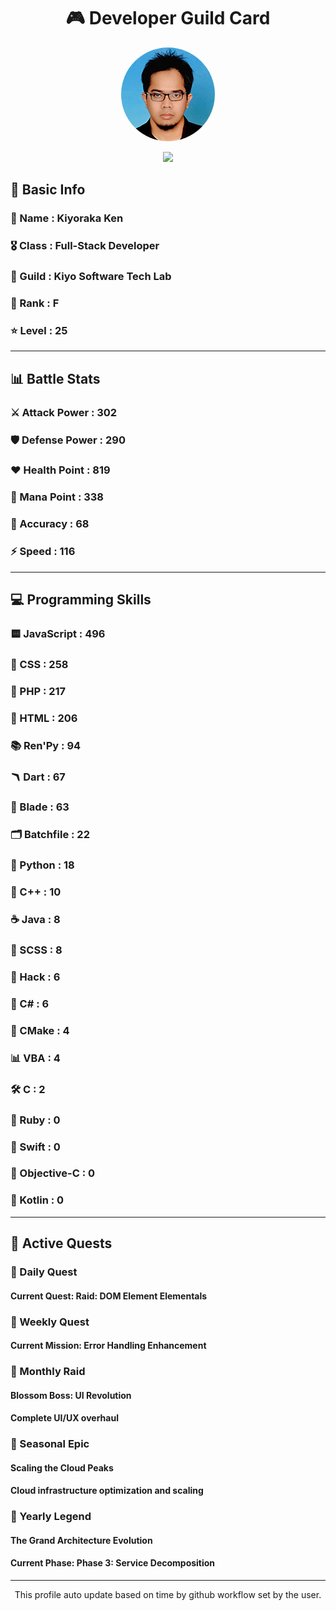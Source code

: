 <div align="center">

# 🎮 Developer Guild Card

<!-- Replace with your profile image -->
<img src="./assets/profile.png" width="150" height="150" style="border-radius: 50%"/>

![](https://komarev.com/ghpvc/?username=Kiyoraka&style=flat)
</div>

##  📌 Basic Info
### 👤 Name : Kiyoraka Ken
### 🎖️ Class : Full-Stack Developer
### 🎪 Guild : Kiyo Software Tech Lab 
### 🔰 Rank : F 
### ⭐ Level : 25

---
## 📊 Battle Stats

### ⚔️ Attack Power  : 302 
### 🛡️ Defense Power : 290 
### ❤️ Health Point  : 819 
### 🔮 Mana Point    : 338 
### 🎯 Accuracy      : 68 
### ⚡ Speed         : 116

---
## 💻 Programming Skills

### 🟨 JavaScript : 496
### 💅 CSS : 258
### 🐘 PHP : 217
### 📄 HTML : 206
### 📚 Ren'Py : 94
### 🪃 Dart : 67
### 🧷 Blade : 63
### 🗂️ Batchfile : 22
### 🐍 Python : 18
### 🧠 C++ : 10
### ☕ Java : 8
### 👗 SCSS : 8
### 🧬 Hack : 6
### 🎻 C# : 6
### 🧱 CMake : 4
### 📊 VBA : 4
### 🛠️ C : 2
### 🔻 Ruby : 0
### 🦅 Swift : 0
### 🍎 Objective-C : 0
### 🎯 Kotlin : 0

---
## 📜 Active Quests

### 🌅 Daily Quest

#### Current Quest: Raid: DOM Element Elementals

### 📅 Weekly Quest
#### Current Mission: Error Handling Enhancement

### 🌙 Monthly Raid
#### Blossom Boss: UI Revolution
#### Complete UI/UX overhaul

### 🌠 Seasonal Epic
#### Scaling the Cloud Peaks
#### Cloud infrastructure optimization and scaling

### 👑 Yearly Legend
#### The Grand Architecture Evolution
#### Current Phase: Phase 3: Service Decomposition

---
<div align="center">
  This profile auto update based on time by github workflow set by the user.
</div>